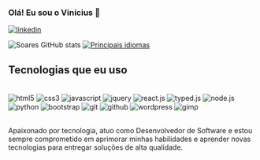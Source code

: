 


### Olá! Eu sou o Vinícius 👋

[![linkedin](https://img.shields.io/badge/LinkedIn-0077B5?style=for-the-badge&logo=linkedin&logoColor=white)](https://www.linkedin.com/in/vin%C3%ADcius-soares-5046331a7/)

![Soares GitHub stats](https://github-readme-stats.vercel.app/api?username=viniciussilvaspw&show_icons=true&theme=transparent)
[![Principais idiomas](https://github-readme-stats.vercel.app/api/top-langs/?username=viniciussilvaspw)](https://github.com/anuraghazra/github-readme-stats)

## Tecnologias que eu uso

<div style="display: inline_block"><br/>
<img align="center" alt="html5" src="https://img.shields.io/badge/HTML5-E34F26?style=for-the-badge&logo=html5&logoColor=white"/>
<img align="center" alt="css3" src="https://img.shields.io/badge/CSS3-1572B6?style=for-the-badge&logo=css3&logoColor=white"/>
<img align="center" alt="javascript" src="https://img.shields.io/badge/JavaScript-F7DF1E?style=for-the-badge&logo=javascript&logoColor=black"/>
<img align="center" alt="jquery" src="https://img.shields.io/badge/jQuery-0769AD?style=for-the-badge&logo=jquery&logoColor=white"/>
<img align="center" alt="react.js" src="https://img.shields.io/badge/React.js-61DAFB?style=for-the-badge&logo=react&logoColor=black"/>
<img align="center" alt="typed.js" src="https://img.shields.io/badge/Typed.js-007ACC?style=for-the-badge&logo=javascript&logoColor=white"/>
<img align="center" alt="node.js" src="https://img.shields.io/badge/Node.js-339933?style=for-the-badge&logo=node.js&logoColor=white"/>
<img align="center" alt="python" src="https://img.shields.io/badge/Python-3776AB?style=for-the-badge&logo=python&logoColor=white"/>
<img align="center" alt="bootstrap" src="https://img.shields.io/badge/Bootstrap-7952B3?style=for-the-badge&logo=bootstrap&logoColor=white"/>
<img align="center" alt="git" src="https://img.shields.io/badge/Git-F05032?style=for-the-badge&logo=git&logoColor=white"/>
<img align="center" alt="github" src="https://img.shields.io/badge/GitHub-100000?style=for-the-badge&logo=github&logoColor=white"/>
<img align="center" alt="wordpress" src="https://img.shields.io/badge/WordPress-21759B?style=for-the-badge&logo=wordpress&logoColor=white"/>
<img align="center" alt="gimp" src="https://img.shields.io/badge/GIMP-5C5543?style=for-the-badge&logo=gimp&logoColor=white"/>

</div> <br/>

Apaixonado por tecnologia, atuo como Desenvolvedor de Software e estou sempre comprometido em aprimorar minhas habilidades e aprender novas tecnologias para entregar soluções de alta qualidade.

